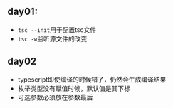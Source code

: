 ## day01: 
- `tsc --init`用于配置tsc文件
- `tsc -w`监听源文件的改变

## day02
- typescript即使编译的时候错了，仍然会生成编译结果
- 枚举类型没有赋值时候，默认值是其下标
- 可选参数必须放在参数最后